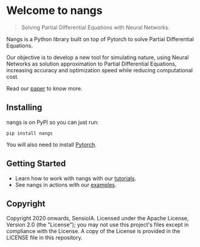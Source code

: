 # Welcome to nangs

> Solving Partial Differential Equations with Neural Networks.

Nangs is a Python library built on top of Pytorch to solve Partial Differential Equations.

Our objective is to develop a new tool for simulating nature, using Neural Networks as solution approximation to Partial Differential Equations, increasing accuracy and optimization speed while reducing computational cost.

Read our [paper](https://arxiv.org/abs/1912.04737) to know more.

## Installing

nangs is on PyPI so you can just run:

`pip install nangs`

You will also need to install [Pytorch](https://pytorch.org/).

## Getting Started

- Learn how to work with nangs with our [tutorials](https://github.com/juansensio/nangs/tree/master/tutorials).
- See nangs in actions with our [examples](https://github.com/juansensio/nangs/tree/master/examples).

## Copyright

Copyright 2020 onwards, SensioIA. Licensed under the Apache License, Version 2.0 (the "License"); you may not use this project's files except in compliance with the License. A copy of the License is provided in the LICENSE file in this repository.
